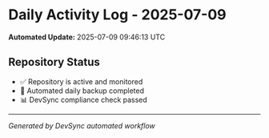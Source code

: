 # Daily Activity Log - 2025-07-09

**Automated Update:** 2025-07-09 09:46:13 UTC

## Repository Status
- ✅ Repository is active and monitored
- 🔄 Automated daily backup completed
- 📊 DevSync compliance check passed

---
*Generated by DevSync automated workflow*

